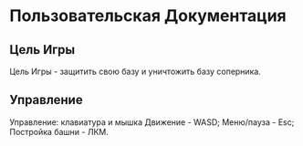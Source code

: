 # Пользовательская Документация
## Цель Игры
Цель Игры - защитить свою базу и уничтожить базу соперника.
## Управление
Управление: клавиатура и мышка
Движение - WASD;
Меню/пауза - Esc;
Постройка башни - ЛКМ.
